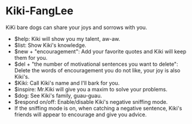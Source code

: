 # Kiki-FangLee
KiKi bare dogs can share your joys and sorrows with you.
- $help: Kiki will show you my talent, aw-aw.
- $list: Show Kiki's knowledge.
- $new + "encouragement": Add your favorite quotes and Kiki will keep them for you.
- $del + "the number of motivational sentences you want to delete": Delete the words of encouragement you do not like, your joy is also Kiki's.
- $Kiki: Call Kiki's name and I'll bark for you.
- $inspire: Mr.Kiki will give you a maxim to solve your problems.
- $dog: See Kiki's family, guau-guau.
- $respond on/off: Enable/disable Kiki's negative sniffing mode.
- If the sniffing mode is on, when catching a negative sentence, Kiki's friends will appear to encourage and give you advice.
